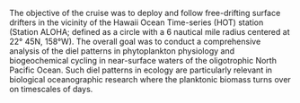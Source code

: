The objective of the cruise was to deploy and follow free-drifting surface drifters in the vicinity of the Hawaii Ocean Time-series (HOT) station (Station ALOHA; defined as a circle with a 6 nautical mile radius centered at 22° 45N, 158°W). The overall goal was to conduct a comprehensive analysis of the diel patterns in phytoplankton physiology and biogeochemical cycling in near-surface waters of the oligotrophic North Pacific Ocean.  Such diel patterns in ecology are particularly relevant in biological oceanographic research where the planktonic biomass turns over on timescales of days.

